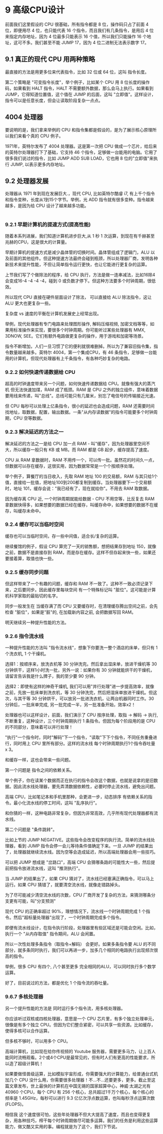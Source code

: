 # 9 高级CPU设计

前面我们这里假设的 CPU 很基础，所有指令都是 8 位，操作码只占了前面 4 位，即便用尽 4 位，也只能代表 16 个指令，而且我们有几条指令，是用后 4 位来指定内存地址，因为 4 位最多只能表示 16 个值，所以我们只能操作 16 个地址，这可不多。我们甚至不能 JUMP 17，因为 4 位二进制无法表示数字 17。



## 9.1 真正的现代 CPU 用两种策略



最直接的方法是用更多位来代表指令，比如 32 位或 64 位，这叫 指令长度。

第二个策略是 "可变指令长度"，举个例子，比如某个 CPU 用 8 位长度的操作码，如果看到 HALT 指令，HALT 不需要额外数据，那么会马上执行。如果看到 JUMP，它得知道位置值，这个值在 JUMP 的后面，这叫 "立即值"。这样设计，指令可以是任意长度，但会让读取阶段复杂一点点。





## 4004 处理器



要说明的是，我们拿来举例的 CPU 和指令集都是假设的，是为了展示核心原理所以我们来看个真的 CPU 例子。



1971年，英特尔发布了 4004 处理器。这是第一次把 CPU 做成一个芯片，给后来的英特尔处理器打下了基础，它支持 46 个指令，足够做一台能用的电脑。它用了很多我们说过的指令，比如 JUMP ADD SUB LOAD，它也用 8 位的"立即值"来执行 JUMP, 以表示更多内存地址。



## 9.2 处理器发展

处理器从 1971 年到现在发展巨大.，现代 CPU, 比如英特尔酷睿 i7, 有上千个指令和指令变种，长度从1到15个字节。举例，光 ADD 指令就有很多变种。指令越来越多，是因为给 CPU 设计了越来越多功能。

# 

### 9.2.1 早期计算机的提速方式(提高性能)


随着本系列进展，我们知道计算机进步巨大,从 1 秒 1 次运算，到现在有千赫甚至兆赫的CPU，这是很大的计算量。

 

早期计算机的提速方式是减少晶体管的切换时间。晶体管组成了逻辑门，ALU 以及前面的其他组件。但这种提速方法最终会碰到瓶颈，所以处理器厂商，发明各种新技术来提升性能，不但让简单指令运行更快，也让它能进行更复杂的运算。

 

上节我们写了个做除法的程序，给 CPU 执行，方法是做一连串减法，比如16除4 会变成16-4 -4 -4 -4，碰到 0 或负数才停下。但这种方法要多个时钟周期，很低效。

所以现代 CPU 直接在硬件层面设计了除法， 可以直接给 ALU 除法指令，这让 ALU 更大也更复杂一些。

复杂度 vs 速度的平衡在计算机发展史上经常出现。

举例，现代处理器有专门电路来处理图形操作, 解码压缩视频, 加密文档等等，如果用标准操作来实现，要很多个时钟周期。你可能听过某些处理器有 MMX, 3DNOW, SEE。它们有额外电路做更复杂的操作，用于游戏和加密等场景。

指令不断增加，人们一旦习惯了它的便利就很难删掉。所以为了兼容旧指令集，指令数量越来越多。英特尔 4004，第一个集成CPU，有 46 条指令，足够做一台能用的计算机，但现代处理器有上千条指令，有各种巧妙复杂的电路。

### 9.2.2 如何快速传递数据给 CPU

超高的时钟速度带来另一个问题，如何快速传递数据给 CPU。就像有强大的蒸汽机  但无法快速加煤，RAM 成了瓶颈。RAM 是 CPU 之外的独立组件，意味着数据要用线来传递，叫"总线"。总线可能只有几厘米，别忘了电信号的传输接近光速。

但 CPU 每秒可以处理上亿条指令，很小的延迟也会造成问题，RAM 还需要时间找地址，取数据，配置，输出数据。一条"从内存读数据"的指令可能要多个时钟周期，CPU 空等数据。

### 9.2.3 解决延迟的方法之一


解决延迟的方法之一是给 CPU 加一点 RAM - 叫"缓存"，因为处理器里空间不大，所以缓存一般只有 KB 或 MB。而 RAM 都是 GB 起步，缓存提高了速度。

CPU 从 RAM 拿数据时，RAM 不用传一个，可以传一批。虽然花的时间久一点，但数据可以存在缓存，这很实用，因为数据常常是一个个按顺序处理。

举个例子，算餐厅的当日收入，先取 RAM 地址 100 的交易额，RAM 与其只给1个值，直接给一批值，把地址100到200都复制到缓存。当处理器要下一个交易额时，地址 101，缓存会说："我已经有了，现在就给你"。不用去 RAM 取数据。

因为缓存离 CPU 近, 一个时钟周期就能给数据 - CPU 不用空等，比反复去 RAM 拿数据快得多，如果想要的数据已经在缓存，叫缓存命中，如果想要的数据不在缓存，叫缓存未命中。

 

### 9.2.4 缓存可以当临时空间

缓存也可以当临时空间，存一些中间值，适合长/复杂的运算。

继续餐馆的例子，假设 CPU 算完了一天的销售额，想把结果存到地址 150，就像之前，数据不是直接存到 RAM，而是存在缓存。这样不但存起来快一些，如果还要接着算，取值也快一些。

 

### 9.2.5 缓存同步问题


但这样带来了一个有趣的问题，缓存和 RAM 不一致了。这种不一致必须记录下来，之后要同步。因此缓存里每块空间  有一个特殊标记叫 "脏位"。这可能是计算机科学家取的最贴切的名字。

同步一般发生在 当缓存满了而 CPU 又要缓存时，在清理缓存腾出空间之前，会先检查 "脏位"，如果是"脏"的, 在加载新内容之前, 会把数据写回 RAM。

明天继续另一种提升性能的方法。





### 9.2.6 指令流水线


一种提升性能的方法叫 "指令流水线"，想象下你要洗一整个酒店的床单，但只有 1 个洗衣机, 1 个干燥机。

选择1：按顺序来，放洗衣机等 30 分钟洗完。然后拿出湿床单，放进干燥机等 30 分钟烘干，这样1小时洗一批，另外一说：如果你有 30 分钟就能烘干的干燥机，请留言告诉我是什么牌子，我的至少要 90 分钟。

选择2：即使有这样的神奇干燥机,  我们可以用"并行处理"进一步提高效率，就像之前，先放一批床单到洗衣机，等 30 分钟洗完，然后把湿床单放进干燥机。但这次，与其干等 30 分钟烘干，可以放另一批进洗衣机，让两台机器同时工作。30 分钟后，一批床单完成, 另一批完成一半，另一批准备开始，效率x2！

 

处理器也可以这样设计，前面，我们演示了 CPU 按序处理，取指 → 解码 → 执行, 不断重复，这种设计，三个时钟周期执行 1 条指令。但因为每个阶段用的是 CPU 的不同部分，意味着可以并行处理！

"执行"一个指令时，同时"解码"下一个指令，"读取"下下个指令，不同任务重叠进行，同时用上 CPU 里所有部分。这样的流水线 每个时钟周期执行1个指令吞吐量 x 3。

和缓存一样，这也会带来一些问题。

第一个问题是 指令之间的依赖关系。

举个例子，你在读某个数据而正在执行的指令会改这个数据，也就是说拿的是旧数据。因此流水线处理器，要先弄清数据依赖性，必要时停止流水线，避免出问题。

高端 CPU，比如笔记本和手机里那种，会更进一步，动态排序 有依赖关系的指令。最小化流水线的停工时间，这叫 "乱序执行"。

和你猜的一样，这种电路非常复杂，但因为非常高效，几乎所有现代处理器都有流水线。

第二个问题是 "条件跳转"。

比如上节的 JUMP NEGATIVE。这些指令会改变程序的执行流。简单的流水线处理器，看到 JUMP 指令会停一会儿等待条件值确定下来。一旦 JUMP 的结果出了，处理器就继续流水线。因为空等会造成延迟，所以高端处理器会用一些技巧。

可以把 JUMP 想成是 "岔路口"，高端 CPU 会猜哪条路的可能性大一些，然后提前把指令放进流水线，这叫 "推测执行"。

当 JUMP 的结果出了，如果 CPU 猜对了，流水线已经塞满正确指令，可以马上运行。如果 CPU 猜错了，就要清空流水线，就像走错路掉头。

为了尽可能减少清空流水线的次数，CPU 厂商开发了复杂的方法，来猜测哪条分支更有可能，叫"分支预测"

现代 CPU 的正确率超过 90%，理想情况下，流水线一个时钟周期完成 1 个指令。然后"超标量处理器"出现了，一个时钟周期完成多个指令。

 

即便有流水线设计，在指令执行阶段，处理器里有些区域还是可能会空闲。比如，执行一个 "从内存取值" 指令期间，ALU 会闲置。

所以一次性处理多条指令（取指令+解码） 会更好。如果多条指令要 ALU 的不同部分，就多条同时执行，我们可以再进一步，加多几个相同的电路执行出现频次很高的指令。

举例，很多 CPU 有四个, 八个甚至更多 完全相同的ALU，可以同时执行多个数学运算。

好了，目前说过的方法，都是优化 1 个指令流的吞吐量。

 

### 9.6.7 多核处理器


另一个提升性能的方法是 同时运行多个指令流，用多核处理器。

你应该听过双核或四核处理器，意思是一个 CPU 芯片里，有多个独立处理单元，很像是有多个独立 CPU。但因为它们整合紧密，可以共享一些资源。比如缓存，使得多核可以合作运算。

但多核不够时，可以用多个 CPU。

高端计算机，比如现在给你传视频的 Youtube 服务器，需要更多马力，让上百人能同时流畅观看。2个或4个CPU是最常见的，但有时人们有更高的性能要求，所以造了超级计算机！

 

如果要做怪兽级运算，比如模拟宇宙形成，你需要强大的计算能力，给普通台式机加几个 CPU 没什么用，你需要很多处理器！不…不…还要更多，更多。截止至这篇文章发布，世上最快的计算机在中国无锡的国家超算中心，神威·太湖之光有 40960 个CPU，每个 CPU 有 256 个核心，总共超过1千万个核心，每个核心的频率是 1.45GHz，每秒可以进行 9.3 亿亿次浮点数运算，也叫每秒浮点运算次数 (FLOPS)。

相信我  这个速度很可怕，这些年处理器不但大大提高了速度，而且也变得更复杂，用各种技巧，榨干每个时钟周期做尽可能多运算。我们的任务是利用这些运算能力，做又酷又实用的事。编程就是为了这个，我们下节说。

